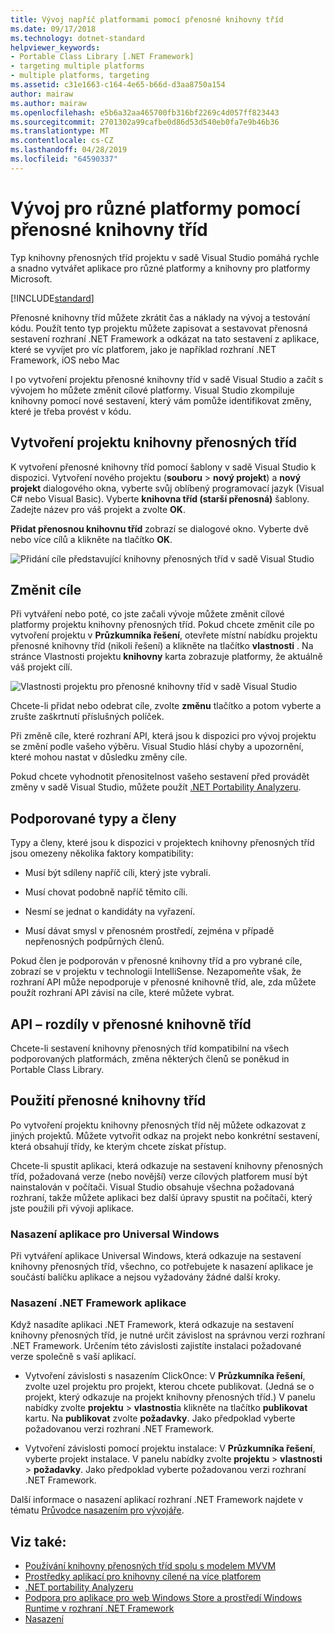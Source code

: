 ```yaml
---
title: Vývoj napříč platformami pomocí přenosné knihovny tříd
ms.date: 09/17/2018
ms.technology: dotnet-standard
helpviewer_keywords:
- Portable Class Library [.NET Framework]
- targeting multiple platforms
- multiple platforms, targeting
ms.assetid: c31e1663-c164-4e65-b66d-d3aa8750a154
author: mairaw
ms.author: mairaw
ms.openlocfilehash: e5b6a32aa465700fb316bf2269c4d057ff823443
ms.sourcegitcommit: 2701302a99cafbe0d86d53d540eb0fa7e9b46b36
ms.translationtype: MT
ms.contentlocale: cs-CZ
ms.lasthandoff: 04/28/2019
ms.locfileid: "64590337"
---
```

# <a name="cross-platform-development-with-the-portable-class-library"></a>Vývoj pro různé platformy pomocí přenosné knihovny tříd

Typ knihovny přenosných tříd projektu v sadě Visual Studio pomáhá rychle a snadno vytvářet aplikace pro různé platformy a knihovny pro platformy Microsoft.

[!INCLUDE[standard](../../../includes/pcl-to-standard.md)]

Přenosné knihovny tříd můžete zkrátit čas a náklady na vývoj a testování kódu. Použít tento typ projektu můžete zapisovat a sestavovat přenosná sestavení rozhraní .NET Framework a odkázat na tato sestavení z aplikace, které se vyvíjet pro víc platforem, jako je například rozhraní .NET Framework, iOS nebo Mac

I po vytvoření projektu přenosné knihovny tříd v sadě Visual Studio a začít s vývojem ho můžete změnit cílové platformy. Visual Studio zkompiluje knihovny pomocí nové sestavení, který vám pomůže identifikovat změny, které je třeba provést v kódu.

## <a name="create-a-portable-class-library-project"></a>Vytvoření projektu knihovny přenosných tříd

K vytvoření přenosné knihovny tříd pomocí šablony v sadě Visual Studio k dispozici. Vytvoření nového projektu (**souboru** > **nový projekt**) a **nový projekt** dialogového okna, vyberte svůj oblíbený programovací jazyk (Visual C# nebo Visual Basic). Vyberte **knihovna tříd (starší přenosná)** šablony. Zadejte název pro váš projekt a zvolte **OK**.

**Přidat přenosnou knihovnu tříd** zobrazí se dialogové okno. Vyberte dvě nebo více cílů a klikněte na tlačítko **OK**.

![Přidání cíle představující knihovny přenosných tříd v sadě Visual Studio](media/add-portable-class-library.png)

## <a name="change-targets"></a>Změnit cíle

Při vytváření nebo poté, co jste začali vývoje můžete změnit cílové platformy projektu knihovny přenosných tříd. Pokud chcete změnit cíle po vytvoření projektu v **Průzkumníka řešení**, otevřete místní nabídku projektu přenosné knihovny tříd (nikoli řešení) a klikněte na tlačítko **vlastnosti** . Na stránce Vlastnosti projektu **knihovny** karta zobrazuje platformy, že aktuálně váš projekt cílí.

![Vlastnosti projektu pro přenosné knihovny tříd v sadě Visual Studio](media/pcl-project-properties.png)

Chcete-li přidat nebo odebrat cíle, zvolte **změnu** tlačítko a potom vyberte a zrušte zaškrtnutí příslušných políček.

Při změně cíle, které rozhraní API, která jsou k dispozici pro vývoj projektu se změní podle vašeho výběru. Visual Studio hlásí chyby a upozornění, které mohou nastat v důsledku změny cíle.

Pokud chcete vyhodnotit přenositelnost vašeho sestavení před provádět změny v sadě Visual Studio, můžete použít [.NET Portability Analyzeru](https://visualstudiogallery.msdn.microsoft.com/1177943e-cfb7-4822-a8a6-e56c7905292b).

## <a name="supported-types-and-members"></a>Podporované typy a členy

Typy a členy, které jsou k dispozici v projektech knihovny přenosných tříd jsou omezeny několika faktory kompatibility:

- Musí být sdíleny napříč cíli, který jste vybrali.

- Musí chovat podobně napříč těmito cíli.

- Nesmí se jednat o kandidáty na vyřazení.

- Musí dávat smysl v přenosném prostředí, zejména v případě nepřenosných podpůrných členů.

Pokud člen je podporován v přenosné knihovny tříd a pro vybrané cíle, zobrazí se v projektu v technologii IntelliSense. Nezapomeňte však, že rozhraní API může nepodporuje v přenosné knihovně tříd, ale, zda můžete použít rozhraní API závisí na cíle, které můžete vybrat.

## <a name="api-differences-in-the-portable-class-library"></a>API – rozdíly v přenosné knihovně tříd

Chcete-li sestavení knihovny přenosných tříd kompatibilní na všech podporovaných platformách, změna některých členů se poněkud in Portable Class Library.

## <a name="use-the-portable-class-library"></a>Použití přenosné knihovny tříd

Po vytvoření projektu knihovny přenosných tříd něj můžete odkazovat z jiných projektů. Můžete vytvořit odkaz na projekt nebo konkrétní sestavení, která obsahují třídy, ke kterým chcete získat přístup.

Chcete-li spustit aplikaci, která odkazuje na sestavení knihovny přenosných tříd, požadovaná verze (nebo novější) verze cílových platforem musí být nainstalován v počítači. Visual Studio obsahuje všechna požadovaná rozhraní, takže můžete aplikaci bez další úpravy spustit na počítači, který jste použili při vývoji aplikace.

### <a name="deploy-a-universal-windows-app"></a>Nasazení aplikace pro Universal Windows

Při vytváření aplikace Universal Windows, která odkazuje na sestavení knihovny přenosných tříd, všechno, co potřebujete k nasazení aplikace je součástí balíčku aplikace a nejsou vyžadovány žádné další kroky.

### <a name="deploy-a-net-framework-app"></a>Nasazení .NET Framework aplikace

Když nasadíte aplikaci .NET Framework, která odkazuje na sestavení knihovny přenosných tříd, je nutné určit závislost na správnou verzi rozhraní .NET Framework. Určením této závislosti zajistíte instalaci požadované verze společně s vaší aplikací.

- Vytvoření závislosti s nasazením ClickOnce: V **Průzkumníka řešení**, zvolte uzel projektu pro projekt, kterou chcete publikovat. (Jedná se o projekt, který odkazuje na projekt knihovny přenosných tříd.) V panelu nabídky zvolte **projektu** > **vlastnosti**a klikněte na tlačítko **publikovat** kartu. Na **publikovat** zvolte **požadavky**. Jako předpoklad vyberte požadovanou verzi rozhraní .NET Framework.

- Vytvoření závislosti pomocí projektu instalace: V **Průzkumníka řešení**, vyberte projekt instalace. V panelu nabídky zvolte **projektu** > **vlastnosti** > **požadavky**. Jako předpoklad vyberte požadovanou verzi rozhraní .NET Framework.

Další informace o nasazení aplikací rozhraní .NET Framework najdete v tématu [Průvodce nasazením pro vývojáře](../../../docs/framework/deployment/deployment-guide-for-developers.md).

## <a name="see-also"></a>Viz také:

- [Používání knihovny přenosných tříd spolu s modelem MVVM](../../../docs/standard/cross-platform/using-portable-class-library-with-model-view-view-model.md)
- [Prostředky aplikací pro knihovny cílené na více platforem](../../../docs/standard/cross-platform/app-resources-for-libraries-that-target-multiple-platforms.md)
- [.NET portability Analyzeru](https://marketplace.visualstudio.com/items?itemName=ConnieYau.NETPortabilityAnalyzer)
- [Podpora pro aplikace pro web Windows Store a prostředí Windows Runtime v rozhraní .NET Framework](../../../docs/standard/cross-platform/support-for-windows-store-apps-and-windows-runtime.md)
- [Nasazení](../../../docs/framework/deployment/net-framework-applications.md)
